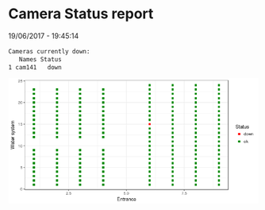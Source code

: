 Camera Status report
================
19/06/2017 - 19:45:14

    Cameras currently down:
       Names Status
    1 cam141   down

![](camreport_files/figure-markdown_github/unnamed-chunk-2-1.png)
